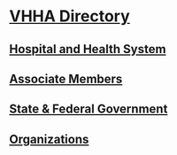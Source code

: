 # [VHHA Directory](http://www.vhha.com/about/directory/)  

## [Hospital and Health System](vhha-hospital-and-health-system-locations.md)  

## [Associate Members](vhha-associate-members.md)  

## [State & Federal Government]()  

## [Organizations]()  

